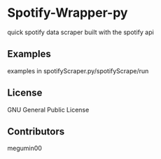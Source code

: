 # Spotify-Wrapper-py
quick spotify data scraper built with the spotify api

## Examples
examples in spotifyScraper.py/spotifyScrape/run

## License
GNU General Public License

## Contributors
megumin00
